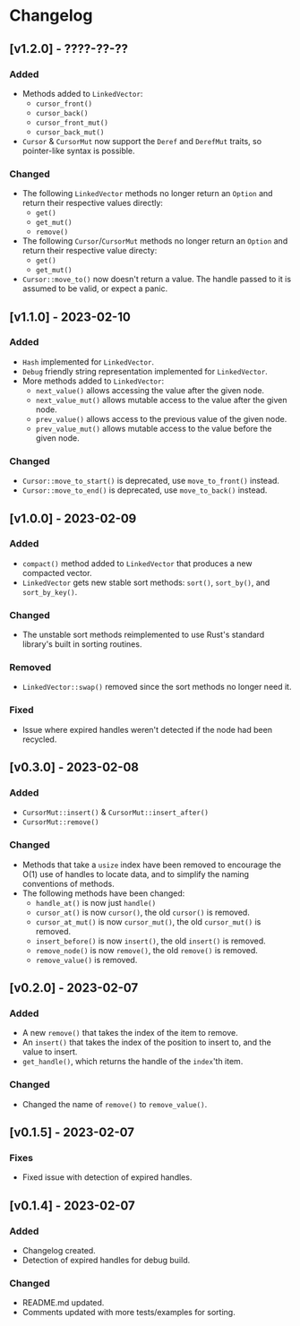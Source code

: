 # Changelog

## [v1.2.0] - ????-??-??

### Added

- Methods added to `LinkedVector`:
  - `cursor_front()`
  - `cursor_back()`
  - `cursor_front_mut()`
  - `cursor_back_mut()`
- `Cursor` & `CursorMut` now support the `Deref` and `DerefMut` traits, so
  pointer-like syntax is possible.

### Changed

- The following `LinkedVector` methods no longer return an `Option` and return 
  their respective values directly:
  - `get()`
  - `get_mut()`
  - `remove()`
- The following `Cursor`/`CursorMut` methods no longer return an `Option` and
  return their respective value directy:
  - `get()`
  - `get_mut()`
- `Cursor::move_to()` now doesn't return a value. The handle passed to it is
  assumed to be valid, or expect a panic.


## [v1.1.0] - 2023-02-10

### Added

- `Hash` implemented for `LinkedVector`.
- `Debug` friendly string representation implemented for `LinkedVector`.
- More methods added to `LinkedVector`:
  - `next_value()` allows accessing the value after the given node.
  - `next_value_mut()` allows mutable access to the value after the given node.
  - `prev_value()` allows access to the previous value of the given node.
  - `prev_value_mut()` allows mutable access to the value before the given node.

### Changed

- `Cursor::move_to_start()` is deprecated, use `move_to_front()` instead.
- `Cursor::move_to_end()` is deprecated, use `move_to_back()` instead.

## [v1.0.0] - 2023-02-09

### Added

- `compact()` method added to `LinkedVector` that produces a new compacted 
  vector.
- `LinkedVector` gets new stable sort methods: `sort()`, `sort_by()`, and 
  `sort_by_key()`.

### Changed

- The unstable sort methods reimplemented to use Rust's standard library's built 
  in sorting routines.

### Removed

- `LinkedVector::swap()` removed since the sort methods no longer need it.

### Fixed

- Issue where expired handles weren't detected if the node had been recycled.


## [v0.3.0] - 2023-02-08

### Added

- `CursorMut::insert()` & `CursorMut::insert_after()`
- `CursorMut::remove()`

### Changed

- Methods that take a `usize` index have been removed to encourage the O(1) use
  of handles to locate data, and to simplify the naming conventions of methods.  
- The following methods have been changed:
  - `handle_at()` is now just `handle()`
  - `cursor_at()` is now `cursor()`, the old `cursor()` is removed.
  - `cursor_at_mut()` is now `cursor_mut()`, the old `cursor_mut()` is removed.
  - `insert_before()` is now `insert()`, the old `insert()` is removed.
  - `remove_node()` is now `remove()`, the old `remove()` is removed.
  - `remove_value()` is removed.

## [v0.2.0] - 2023-02-07

### Added

- A new `remove()` that takes the index of the item to remove.
- An `insert()` that takes the index of the position to insert to, and the value
  to insert.
- `get_handle()`, which returns the handle of the `index`'th item.

### Changed

- Changed the name of `remove()` to `remove_value()`. 

## [v0.1.5] - 2023-02-07

### Fixes

- Fixed issue with detection of expired handles.

## [v0.1.4] - 2023-02-07

### Added

- Changelog created.
- Detection of expired handles for debug build.

### Changed

- README.md updated.
- Comments updated with more tests/examples for sorting.